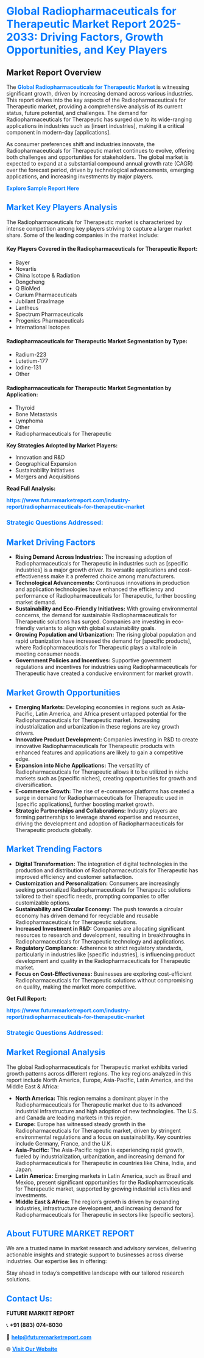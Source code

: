<h1 style="color: #007BFF;">Global Radiopharmaceuticals for Therapeutic Market Report 2025-2033: Driving Factors, Growth Opportunities, and Key Players</h1>

<section id="overview">
<h2>Market Report Overview</h2>
<p>The <a href="https://www.futuremarketreport.com/industry-report/radiopharmaceuticals-for-therapeutic-market" style="color: #007BFF; text-decoration: none;"><strong>Global Radiopharmaceuticals for Therapeutic Market</strong></a> is witnessing significant growth, driven by increasing demand across various industries. This report delves into the key aspects of the Radiopharmaceuticals for Therapeutic market, providing a comprehensive analysis of its current status, future potential, and challenges. The demand for Radiopharmaceuticals for Therapeutic has surged due to its wide-ranging applications in industries such as [insert industries], making it a critical component in modern-day [applications].</p>
<p>As consumer preferences shift and industries innovate, the Radiopharmaceuticals for Therapeutic market continues to evolve, offering both challenges and opportunities for stakeholders. The global market is expected to expand at a substantial compound annual growth rate (CAGR) over the forecast period, driven by technological advancements, emerging applications, and increasing investments by major players.</p>
</section>

<section id="overview">
<p><a href="https://www.futuremarketreport.com/request-sample/reportId=127183" style="color: #007BFF; text-decoration: none;"><strong>Explore Sample Report Here</strong></a></p>
</section>

<section id="key-players">
<h2 style="color: #007BFF;">Market Key Players Analysis</h2>
<p>The Radiopharmaceuticals for Therapeutic market is characterized by intense competition among key players striving to capture a larger market share. Some of the leading companies in the market include:</p>
<h4>Key Players Covered in the Radiopharmaceuticals for Therapeutic Report:</h4>
<ul><li>Bayer</li><li>Novartis</li><li>China Isotope &amp; Radiation</li><li>Dongcheng</li><li>Q BioMed</li><li>Curium Pharmaceuticals</li><li>Jubilant DraxImage</li><li>Lantheus</li><li>Spectrum Pharmaceuticals</li><li>Progenics Pharmaceuticals</li><li>International Isotopes</li></ul>
<h4>Radiopharmaceuticals for Therapeutic Market Segmentation by Type:</h4>
<ul><li>Radium-223</li><li>Lutetium-177</li><li>Iodine-131</li><li>Other</li></ul>

<h4>Radiopharmaceuticals for Therapeutic Market Segmentation by Application:</h4>
<ul><li>Thyroid</li><li>Bone Metastasis</li><li>Lymphoma</li><li>Other</li><li>Radiopharmaceuticals for Therapeutic</li></ul>
<p><strong>Key Strategies Adopted by Market Players:</strong></p>
<ul>
<li>Innovation and R&D</li>
<li>Geographical Expansion</li>
<li>Sustainability Initiatives</li>
<li>Mergers and Acquisitions</li>
</ul>
</section>

<section>
<p><strong>Read Full Analysis: </strong></p><a href="https://www.futuremarketreport.com/industry-report/radiopharmaceuticals-for-therapeutic-market" style="color: #007BFF; text-decoration: none;"><strong>https://www.futuremarketreport.com/industry-report/radiopharmaceuticals-for-therapeutic-market</strong></a>
<h3 style="color: #007BFF;">Strategic Questions Addressed:</h3>
</section>

<section id="driving-factors">
<h2 style="color: #007BFF;">Market Driving Factors</h2>
<ul>
<li><strong>Rising Demand Across Industries:</strong> The increasing adoption of Radiopharmaceuticals for Therapeutic in industries such as [specific industries] is a major growth driver. Its versatile applications and cost-effectiveness make it a preferred choice among manufacturers.</li>
<li><strong>Technological Advancements:</strong> Continuous innovations in production and application technologies have enhanced the efficiency and performance of Radiopharmaceuticals for Therapeutic, further boosting market demand.</li>
<li><strong>Sustainability and Eco-Friendly Initiatives:</strong> With growing environmental concerns, the demand for sustainable Radiopharmaceuticals for Therapeutic solutions has surged. Companies are investing in eco-friendly variants to align with global sustainability goals.</li>
<li><strong>Growing Population and Urbanization:</strong> The rising global population and rapid urbanization have increased the demand for [specific products], where Radiopharmaceuticals for Therapeutic plays a vital role in meeting consumer needs.</li>
<li><strong>Government Policies and Incentives:</strong> Supportive government regulations and incentives for industries using Radiopharmaceuticals for Therapeutic have created a conducive environment for market growth.</li>
</ul>
</section>

<section id="growth-opportunities">
<h2 style="color: #007BFF;">Market Growth Opportunities</h2>
<ul>
<li><strong>Emerging Markets:</strong> Developing economies in regions such as Asia-Pacific, Latin America, and Africa present untapped potential for the Radiopharmaceuticals for Therapeutic market. Increasing industrialization and urbanization in these regions are key growth drivers.</li>
<li><strong>Innovative Product Development:</strong> Companies investing in R&D to create innovative Radiopharmaceuticals for Therapeutic products with enhanced features and applications are likely to gain a competitive edge.</li>
<li><strong>Expansion into Niche Applications:</strong> The versatility of Radiopharmaceuticals for Therapeutic allows it to be utilized in niche markets such as [specific niches], creating opportunities for growth and diversification.</li>
<li><strong>E-commerce Growth:</strong> The rise of e-commerce platforms has created a surge in demand for Radiopharmaceuticals for Therapeutic used in [specific applications], further boosting market growth.</li>
<li><strong>Strategic Partnerships and Collaborations:</strong> Industry players are forming partnerships to leverage shared expertise and resources, driving the development and adoption of Radiopharmaceuticals for Therapeutic products globally.</li>
</ul>
</section>

<section id="trending-factors">
<h2 style="color: #007BFF;">Market Trending Factors</h2>
<ul>
<li><strong>Digital Transformation:</strong> The integration of digital technologies in the production and distribution of Radiopharmaceuticals for Therapeutic has improved efficiency and customer satisfaction.</li>
<li><strong>Customization and Personalization:</strong> Consumers are increasingly seeking personalized Radiopharmaceuticals for Therapeutic solutions tailored to their specific needs, prompting companies to offer customizable options.</li>
<li><strong>Sustainability and Circular Economy:</strong> The push towards a circular economy has driven demand for recyclable and reusable Radiopharmaceuticals for Therapeutic solutions.</li>
<li><strong>Increased Investment in R&D:</strong> Companies are allocating significant resources to research and development, resulting in breakthroughs in Radiopharmaceuticals for Therapeutic technology and applications.</li>
<li><strong>Regulatory Compliance:</strong> Adherence to strict regulatory standards, particularly in industries like [specific industries], is influencing product development and quality in the Radiopharmaceuticals for Therapeutic market.</li>
<li><strong>Focus on Cost-Effectiveness:</strong> Businesses are exploring cost-efficient Radiopharmaceuticals for Therapeutic solutions without compromising on quality, making the market more competitive.</li>
</ul>
</section>

<section>
<p><strong>Get Full Report: </strong></p><a href="https://www.futuremarketreport.com/industry-report/radiopharmaceuticals-for-therapeutic-market" style="color: #007BFF; text-decoration: none;"><strong>https://www.futuremarketreport.com/industry-report/radiopharmaceuticals-for-therapeutic-market</strong></a>
<h3 style="color: #007BFF;">Strategic Questions Addressed:</h3>
</section>


<section id="regional-analysis">
<h2 style="color: #007BFF;">Market Regional Analysis</h2>
<p>The global Radiopharmaceuticals for Therapeutic market exhibits varied growth patterns across different regions. The key regions analyzed in this report include North America, Europe, Asia-Pacific, Latin America, and the Middle East & Africa:</p>
<ul>
<li><strong>North America:</strong> This region remains a dominant player in the Radiopharmaceuticals for Therapeutic market due to its advanced industrial infrastructure and high adoption of new technologies. The U.S. and Canada are leading markets in this region.</li>
<li><strong>Europe:</strong> Europe has witnessed steady growth in the Radiopharmaceuticals for Therapeutic market, driven by stringent environmental regulations and a focus on sustainability. Key countries include Germany, France, and the U.K.</li>
<li><strong>Asia-Pacific:</strong> The Asia-Pacific region is experiencing rapid growth, fueled by industrialization, urbanization, and increasing demand for Radiopharmaceuticals for Therapeutic in countries like China, India, and Japan.</li>
<li><strong>Latin America:</strong> Emerging markets in Latin America, such as Brazil and Mexico, present significant opportunities for the Radiopharmaceuticals for Therapeutic market, supported by growing industrial activities and investments.</li>
<li><strong>Middle East & Africa:</strong> The region’s growth is driven by expanding industries, infrastructure development, and increasing demand for Radiopharmaceuticals for Therapeutic in sectors like [specific sectors].</li>
</ul>
</section>

<footer>
<h2 style="color: #007BFF;">About FUTURE MARKET REPORT</h2>
<p>We are a trusted name in market research and advisory services, delivering actionable insights and strategic support to businesses across diverse industries. Our expertise lies in offering:</p>

<p>Stay ahead in today’s competitive landscape with our tailored research solutions.</p>

<h2 style="color: #007BFF;">Contact Us:</h2>
<p><strong>FUTURE MARKET REPORT</strong></p>
<p>📞 <strong>+91 (883) 074-8030</strong></p>
<p>📧 <strong><a href="mailto:help@futuremarketreport.com" style="color: #007BFF;">help@futuremarketreport.com</a></strong></p>
<p>🌐 <strong><a href="https://www.futuremarketreport.com/" style="color: #007BFF;">Visit Our Website</a></strong></p>
</footer>